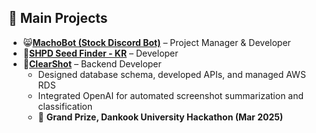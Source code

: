 ## 🚀 Main Projects
- 😸[**MachoBot (Stock Discord Bot)**](https://namu.wiki/w/%EB%A7%88%EC%B5%B8%EB%B4%87) – Project Manager & Developer
- 🌱[**SHPD Seed Finder - KR**](https://github.com/Llyias/shpd-seedFinder-kr) – Developer
- 📸[**ClearShot**](https://github.com/Zerotone-ClearShot) – Backend Developer
  - Designed database schema, developed APIs, and managed AWS RDS  
  - Integrated OpenAI for automated screenshot summarization and classification  
  - 🥇 **Grand Prize, Dankook University Hackathon (Mar 2025)**
